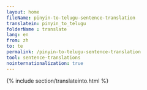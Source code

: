 ```yaml
---
layout: home
fileName: pinyin-to-telugu-sentence-translation
translatein: pinyin_to_telugu
folderName : translate
lang: en
from: zh
to: te
permalink: /pinyin-to-telugu-sentence-translation
tool: sentence-translations
nointernationalization: true
---
```

{% include section/translateinto.html %}
